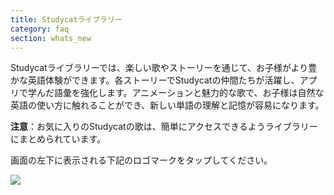 ```yaml
---
title: Studycatライブラリー
category: faq
section: whats_new
---
```

Studycatライブラリーでは、楽しい歌やストーリーを通じて、お子様がより豊かな英語体験ができます。各ストーリーでStudycatの仲間たちが活躍し、アプリで学んだ語彙を強化します。アニメーションと魅力的な歌で、お子様は自然な英語の使い方に触れることができ、新しい単語の理解と記憶が容易になります。

**注意**：お気に入りのStudycatの歌は、簡単にアクセスできるようライブラリーにまとめられています。

画面の左下に表示される下記のロゴマークをタップしてください。


![](https://help.studycat.com/hc/article_attachments/40392062985497)